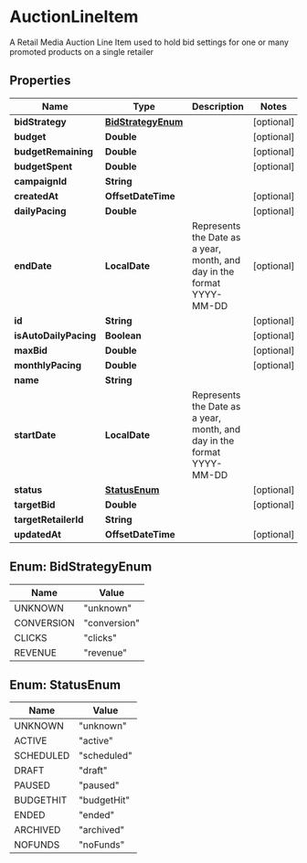 

# AuctionLineItem

A Retail Media Auction Line Item used to hold bid settings for one or many promoted products on a single retailer

## Properties

| Name | Type | Description | Notes |
|------------ | ------------- | ------------- | -------------|
|**bidStrategy** | [**BidStrategyEnum**](#BidStrategyEnum) |  |  [optional] |
|**budget** | **Double** |  |  [optional] |
|**budgetRemaining** | **Double** |  |  [optional] |
|**budgetSpent** | **Double** |  |  [optional] |
|**campaignId** | **String** |  |  |
|**createdAt** | **OffsetDateTime** |  |  [optional] |
|**dailyPacing** | **Double** |  |  [optional] |
|**endDate** | **LocalDate** | Represents the Date as a year, month, and day in the format YYYY-MM-DD |  [optional] |
|**id** | **String** |  |  [optional] |
|**isAutoDailyPacing** | **Boolean** |  |  [optional] |
|**maxBid** | **Double** |  |  [optional] |
|**monthlyPacing** | **Double** |  |  [optional] |
|**name** | **String** |  |  |
|**startDate** | **LocalDate** | Represents the Date as a year, month, and day in the format YYYY-MM-DD |  |
|**status** | [**StatusEnum**](#StatusEnum) |  |  [optional] |
|**targetBid** | **Double** |  |  [optional] |
|**targetRetailerId** | **String** |  |  |
|**updatedAt** | **OffsetDateTime** |  |  [optional] |



## Enum: BidStrategyEnum

| Name | Value |
|---- | -----|
| UNKNOWN | &quot;unknown&quot; |
| CONVERSION | &quot;conversion&quot; |
| CLICKS | &quot;clicks&quot; |
| REVENUE | &quot;revenue&quot; |



## Enum: StatusEnum

| Name | Value |
|---- | -----|
| UNKNOWN | &quot;unknown&quot; |
| ACTIVE | &quot;active&quot; |
| SCHEDULED | &quot;scheduled&quot; |
| DRAFT | &quot;draft&quot; |
| PAUSED | &quot;paused&quot; |
| BUDGETHIT | &quot;budgetHit&quot; |
| ENDED | &quot;ended&quot; |
| ARCHIVED | &quot;archived&quot; |
| NOFUNDS | &quot;noFunds&quot; |



